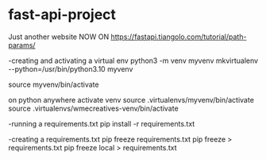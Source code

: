 # fast-api-project

Just another website
NOW ON
https://fastapi.tiangolo.com/tutorial/path-params/


-creating and activating a virtual env
python3 -m venv myvenv
mkvirtualenv --python=/usr/bin/python3.10  myvenv

source myvenv/bin/activate

on python anywhere activate venv
source .virtualenvs/myvenv/bin/activate
source .virtualenvs/wmecreatives-venv/bin/activate

 

-running a requirements.txt
pip install -r requirements.txt

-creating a requirements.txt
pip freeze requirements.txt
pip freeze > requirements.txt
pip freeze local > requirements.txt
